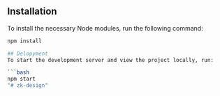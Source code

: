 
## Installation

To install the necessary Node modules, run the following command:

```bash
npm install

## Delopyment
To start the development server and view the project locally, run:

```bash
npm start
"# zk-design" 
